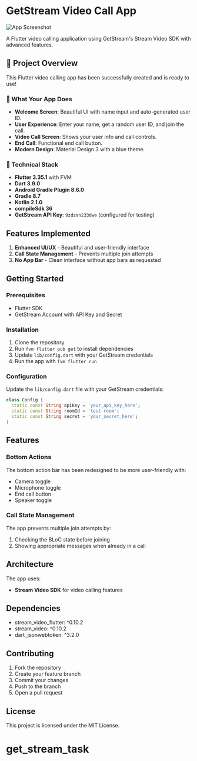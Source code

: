 # GetStream Video Call App

![App Screenshot](app_screenshot.png)

A Flutter video calling application using GetStream's Stream Video SDK with advanced features.

## 🚀 Project Overview

This Flutter video calling app has been successfully created and is ready to use!

### 📱 What Your App Does

*   **Welcome Screen**: Beautiful UI with name input and auto-generated user ID.
*   **User Experience**: Enter your name, get a random user ID, and join the call.
*   **Video Call Screen**: Shows your user info and call controls.
*   **End Call**: Functional end call button.
*   **Modern Design**: Material Design 3 with a blue theme.

### 🔧 Technical Stack

*   **Flutter 3.35.1** with FVM
*   **Dart 3.9.0**
*   **Android Gradle Plugin 8.6.0**
*   **Gradle 8.7**
*   **Kotlin 2.1.0**
*   **compileSdk 36**
*   **GetStream API Key**: `9zdzan233dwe` (configured for testing)

## Features Implemented


1. **Enhanced UI/UX** - Beautiful and user-friendly interface
2. **Call State Management** - Prevents multiple join attempts
3. **No App Bar** - Clean interface without app bars as requested

## Getting Started

### Prerequisites

- Flutter SDK
- GetStream Account with API Key and Secret

### Installation

1. Clone the repository
2. Run `fvm flutter pub get` to install dependencies
3. Update `lib/config.dart` with your GetStream credentials
4. Run the app with `fvm flutter run`

### Configuration

Update the `lib/config.dart` file with your GetStream credentials:

```dart
class Config {
  static const String apiKey = 'your_api_key_here';
  static const String roomId = 'test-room';
  static const String secret = 'your_secret_here';
}
```

## Features

###  Bottom Actions

The bottom action bar has been redesigned to be more user-friendly with:
- Camera toggle
- Microphone toggle
- End call button
- Speaker toggle

### Call State Management

The app prevents multiple join attempts by:
1. Checking the BLoC state before joining
2. Showing appropriate messages when already in a call

## Architecture

The app uses:
- **Stream Video SDK** for video calling features

## Dependencies

- stream_video_flutter: ^0.10.2
- stream_video: ^0.10.2
- dart_jsonwebtoken: ^3.2.0

## Contributing

1. Fork the repository
2. Create your feature branch
3. Commit your changes
4. Push to the branch
5. Open a pull request

## License

This project is licensed under the MIT License.
# get_stream_task
